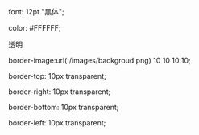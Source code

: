 font: 12pt "黑体";

color: #FFFFFF;



透明





border-image:url(:/images/backgroud.png) 10 10 10 10;

border-top: 10px transparent;

border-right: 10px transparent;

border-bottom: 10px transparent;

border-left: 10px transparent;